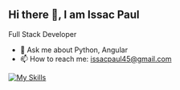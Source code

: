## Hi there 👋, I am Issac Paul


Full Stack Developer

- 💬 Ask me about Python, Angular
- 📫 How to reach me: issacpaul45@gmail.com

[![My Skills](https://skillicons.dev/icons?i=js,html,css,angular,bootsrap)](https://skillicons.dev)

